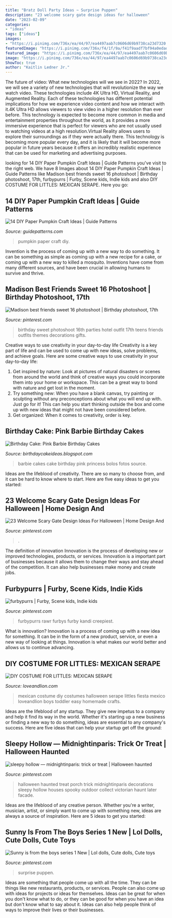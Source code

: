 ```yaml
---
title: "Bratz Doll Party Ideas ~ Surprise Puppen"
description: "23 welcome scary gate design ideas for halloween"
date: "2023-02-09"
categories:
- "ideas"
tags: ["ideas"]
images:
- "https://i.pinimg.com/736x/ea/44/97/ea4497aab7c0606d69b9738ca23d7320.jpg"
featuredImage: "https://i.pinimg.com/736x/f4/1f/9a/f41f9aadf7bf94a0edad9adeabaa21c3.jpg"
featured_image: "https://i.pinimg.com/736x/ea/44/97/ea4497aab7c0606d69b9738ca23d7320.jpg"
image: "https://i.pinimg.com/736x/ea/44/97/ea4497aab7c0606d69b9738ca23d7320.jpg"
ShowToc: true
author: "Kaitlin Ledner Jr."
---
```



The future of video: What new technologies will we see in 2022?
In 2022, we will see a variety of new technologies that will revolutionize the way we watch video. These technologies include 4K Ultra HD, Virtual Reality, and Augmented Reality. Each of these technologies has different potential implications for how we experience video content and how we interact with it.4K Ultra HD allows viewers to view video in a higher resolution than ever before. This technology is expected to become more common in media and entertainment properties throughout the world, as it provides a more immersive experience that is perfect for viewers who are not usually used to watching videos at a high resolution.Virtual Reality allows users to explore their surroundings as if they were actually there. This technology is becoming more popular every day, and it is likely that it will become more popular in future years because it offers an incredibly realistic experience that can be used for marketing and advertising purposes.

	

		
looking for 14 DIY Paper Pumpkin Craft Ideas | Guide Patterns you've visit to the right web. We have 8 Images about 14 DIY Paper Pumpkin Craft Ideas | Guide Patterns like Madison best friends sweet 16 photoshoot | Birthday photoshoot, 17th, furbypurrs | Furby, Scene kids, Indie kids and also DIY COSTUME FOR LITTLES: MEXICAN SERAPE. Here you go:
		
    
## 14 DIY Paper Pumpkin Craft Ideas | Guide Patterns

<img loading=lazy src="https://www.guidepatterns.com/wp-content/uploads/2015/10/Pumpkin-Paper.jpg" onerror="this.onerror=null;this.src='https://tse4.mm.bing.net/th?id=OIP.a3d0WNRTZleZjGuR_B5KyAHaE7&amp;pid=15.1';" alt="14 DIY Paper Pumpkin Craft Ideas | Guide Patterns">

_Source: guidepatterns.com_

>pumpkin paper craft diy. 

	

Invention is the process of coming up with a new way to do something. It can be something as simple as coming up with a new recipe for a cake, or coming up with a new way to killed a mosquito. Inventions have come from many different sources, and have been crucial in allowing humans to survive and thrive.

    
## Madison Best Friends Sweet 16 Photoshoot | Birthday Photoshoot, 17th

<img loading=lazy src="https://i.pinimg.com/736x/f4/1f/9a/f41f9aadf7bf94a0edad9adeabaa21c3.jpg" onerror="this.onerror=null;this.src='https://tse2.mm.bing.net/th?id=OIP.JZgSk8vNZlnhxQ81Wt7MUgHaLH&amp;pid=15.1';" alt="Madison best friends sweet 16 photoshoot | Birthday photoshoot, 17th">

_Source: pinterest.com_

>birthday sweet photoshoot 16th parties hotel outfit 17th teens friends outfits themes decorations gifts. 

	

Creative ways to use creativity in your day-to-day life
Creativity is a key part of life and can be used to come up with new ideas, solve problems, and achieve goals. Here are some creative ways to use creativity in your day-to-day life:
1. Get inspired by nature: Look at pictures of natural disasters or scenes from around the world and think of creative ways you could incorporate them into your home or workspace. This can be a great way to bond with nature and get lost in the moment.
2. Try something new: When you have a blank canvas, try painting or sculpting without any preconceptions about what you will end up with. Just go for it! This can help you start thinking outside the box and come up with new ideas that might not have been considered before.
3. Get organized: When it comes to creativity, order is key.

    
## Birthday Cake: Pink Barbie Birthday Cakes

<img loading=lazy src="http://1.bp.blogspot.com/-X9N06yIa9yg/TWGtyyfHiZI/AAAAAAAAC8g/Ds6W8UgkLco/s1600/pink-barbie-birhtday-cake.jpg" onerror="this.onerror=null;this.src='https://tse1.mm.bing.net/th?id=OIP.9S-yB5Oj2gQmrnpufPC47wAAAA&amp;pid=15.1';" alt="Birthday Cake: Pink Barbie Birthday Cakes">

_Source: birthdaycakeideas.blogspot.com_

>barbie cakes cake birthday pink princess bolos fotos source. 

	

Ideas are the lifeblood of creativity. There are so many to choose from, and it can be hard to know where to start. Here are five easy ideas to get you started:

    
## 23 Welcome Scary Gate Design Ideas For Halloween | Home Design And

<img loading=lazy src="https://i.pinimg.com/736x/e2/82/97/e28297f91492344642fcc09956686d70.jpg" onerror="this.onerror=null;this.src='https://tse2.mm.bing.net/th?id=OIP.M7rj2xxLKWpUGmNwuV5V_AHaJ4&amp;pid=15.1';" alt="23 Welcome Scary Gate Design Ideas For Halloween | Home Design And">

_Source: pinterest.com_

>. 

	

The definition of innovation
Innovation is the process of developing new or improved technologies, products, or services. Innovation is a important part of businesses because it allows them to change their ways and stay ahead of the competition. It can also help businesses make money and create jobs.

    
## Furbypurrs | Furby, Scene Kids, Indie Kids

<img loading=lazy src="https://i.pinimg.com/736x/b5/cc/f3/b5ccf33e7270e34a7fd07787fba91168.jpg" onerror="this.onerror=null;this.src='https://tse2.mm.bing.net/th?id=OIP.6mFWtonD0jL_5Tn5RK2OfAHaJ3&amp;pid=15.1';" alt="furbypurrs | Furby, Scene kids, Indie kids">

_Source: pinterest.com_

>furbypurrs rawr furbys furby kandi creepiest. 

	

What is innovation?
Innovation is a process of coming up with a new idea for something. It can be in the form of a new product, service, or even a new way of looking at things. Innovation is what makes our world better and allows us to continue advancing.

    
## DIY COSTUME FOR LITTLES: MEXICAN SERAPE

<img loading=lazy src="http://www.loveandlion.com/wp-content/uploads/2015/04/IMG_6948-7.jpg" onerror="this.onerror=null;this.src='https://tse1.mm.bing.net/th?id=OIP.njnpCNOcLyAGjF1thOcElQHaLH&amp;pid=15.1';" alt="DIY COSTUME FOR LITTLES: MEXICAN SERAPE">

_Source: loveandlion.com_

>mexican costume diy costumes halloween serape littles fiesta mexico loveandlion boys toddler easy homemade crafts. 

	

Ideas are the lifeblood of any startup. They give new impetus to a company and help it find its way in the world. Whether it's starting up a new business or finding a new way to do something, ideas are essential to any company's success. Here are five ideas that can help your startup get off the ground: 

    
## Sleepy Hollow — Midnightinparis: Trick Or Treat | Halloween Haunted

<img loading=lazy src="https://i.pinimg.com/736x/58/f1/a4/58f1a4152c607384331930f204107d23.jpg" onerror="this.onerror=null;this.src='https://tse3.mm.bing.net/th?id=OIP.UYGxUrX1aVnaDAPZyZqONwHaLI&amp;pid=15.1';" alt="sleepy hollow — midnightinparis: trick or treat | Halloween haunted">

_Source: pinterest.com_

>halloween haunted treat porch trick midnightinparis decorations sleepy hollow houses spooky outdoor collect victorian haunt later facade. 

	

Ideas are the lifeblood of any creative person. Whether you're a writer, musician, artist, or simply want to come up with something new, ideas are always a source of inspiration. Here are 5 ideas to get you started: 

    
## Sunny Is From The Boys Series 1 New | Lol Dolls, Cute Dolls, Cute Toys

<img loading=lazy src="https://i.pinimg.com/736x/ea/44/97/ea4497aab7c0606d69b9738ca23d7320.jpg" onerror="this.onerror=null;this.src='https://tse1.mm.bing.net/th?id=OIP.HMhNTROzVQWJb0TymSkPFgHaJ3&amp;pid=15.1';" alt="Sunny is from the boys series 1 New | Lol dolls, Cute dolls, Cute toys">

_Source: pinterest.com_

>surprise puppen. 

	

Ideas are something that people come up with all the time. They can be things like new restaurants, products, or services. People can also come up with ideas for projects or ideas for themselves. Ideas can be great for when you don't know what to do, or they can be good for when you have an idea but don't know what to say about it. Ideas can also help people think of ways to improve their lives or their businesses.


